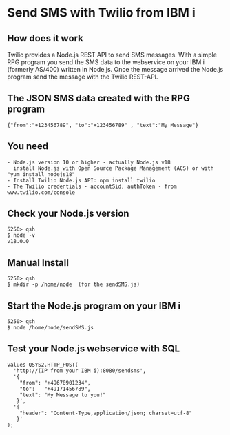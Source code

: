 # Send SMS with Twilio from IBM i

## How does it work

Twilio provides a Node.js REST API to send SMS messages. With a simple RPG program you send the SMS data to the webservice on your IBM i (formerly AS/400) written in Node.js. Once the message arrived the Node.js program send the message with the Twilio REST-API.

## The JSON SMS data created with the RPG program
```
{"from":"+123456789", "to":"+123456789" , "text":"My Message"}
```
## You need
```
- Node.js version 10 or higher - actually Node.js v18 
  install Node.js with Open Source Package Management (ACS) or with "yum install nodejs18"
- Install Twilio Node.js API: npm install twilio
- The Twilio credentials - accountSid, authToken - from www.twilio.com/console
```
## Check your Node.js version
```
5250> qsh
$ node -v
v18.0.0   
```
## Manual Install
```
5250> qsh
$ mkdir -p /home/node  (for the sendSMS.js)
```
## Start the Node.js program on your IBM i
```
5250> qsh
$ node /home/node/sendSMS.js
```
## Test your Node.js webservice with SQL
```
values QSYS2.HTTP_POST(
  'http://(IP from your IBM i):8080/sendsms',
  '{
    "from": "+49678901234",
    "to":   "+49171456789",
    "text": "My Message to you!"
   }',
  '{
    "header": "Content-Type,application/json; charset=utf-8"      
   }'
);
```

